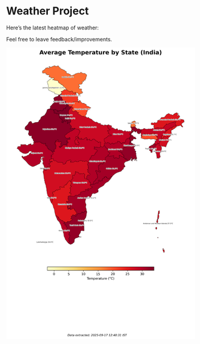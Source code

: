 # Weather Project

Here’s the latest heatmap of weather:

Feel free to leave feedback/improvements.

![India Heatmap](docs/assets/india_heatmap.png?v=CA5EE9)
